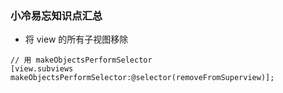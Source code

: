 ### 小冷易忘知识点汇总

- 将 view 的所有子视图移除

```
// 用 makeObjectsPerformSelector
[view.subviews makeObjectsPerformSelector:@selector(removeFromSuperview)];
```
